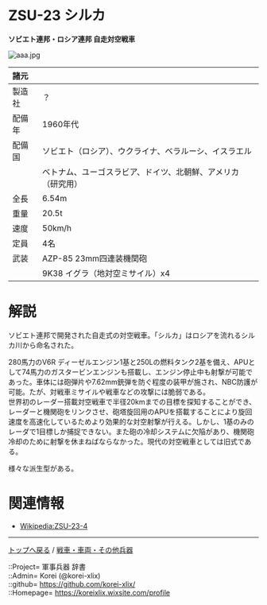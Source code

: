 # ZSU-23 シルカ
**ソビエト連邦・ロシア連邦 自走対空戦車**

![aaa.jpg](https://bn02pap001files.storage.live.com/y4mFUvATEb56BNrrMkh97j1bk355U4NIgI8Ou7RU9RKoEAce4zgGoPOLlqBjiwh4jZtQ-g5pMmDiwiKp6Cn1-jKk9mieYTojeRszpElNNQHVwOSAH0anNFFzd0u2FG0DGmVRNz0kXMk1kNmHbpSrK2LqVhwzncpMn5cNDOhmDRsDrK5Uvp9Ik2VFV11q_ABi3CL?width=640&height=480&cropmode=none)  
  


|諸元  |  |
|:--|:--|
|製造社  |？  |
|配備年  |1960年代  |
|配備国  |ソビエト（ロシア）、ウクライナ、ベラルーシ、イスラエル  |
|        |ベトナム、ユーゴスラビア、ドイツ、北朝鮮、アメリカ（研究用）  |
|全長    |6.54m  |
|重量    |20.5t  |
|速度    |50km/h  |
|定員    |4名  |
|武装    |AZP-85 23mm四連装機関砲  |
|        |9K38 イグラ（地対空ミサイル）x4  |


# 解説
ソビエト連邦で開発された自走式の対空戦車。「シルカ」はロシアを流れるシルカ川から命名された。  
  
280馬力のV6R ディーゼルエンジン1基と250Lの燃料タンク2基を備え、APUとして74馬力のガスタービンエンジンも搭載し、エンジン停止中も射撃が可能であった。車体には砲弾片や7.62mm銃弾を防ぐ程度の装甲が施され、NBC防護が可能。たが、対戦車ミサイルや戦車などの攻撃には脆弱である。  
世界初のレーダー搭載対空戦車で半径20kmまでの目標を探知することができ、レーダーと機関砲をリンクさせ、砲塔旋回用のAPUを搭載することにより旋回速度を高速化しているためより効果的な対空射撃が行える。しかし、1基のみのレーダで1目標しか捕捉できない。また砲の冷却システムに欠陥があり、機関砲冷却のために射撃を休まねばならなかった。現代の対空戦車としては旧式である。  
  
様々な派生型がある。  


# 関連情報
* [Wikipedia:ZSU-23-4](https://ja.wikipedia.org/wiki/ZSU-23-4)


***
[トップへ戻る](/readme.md) / [戦車・車両・その他兵器](/ground/readme.md)  
  
::Project= 軍事兵器 辞書  
::Admin= Korei (@korei-xlix)  
::github= https://github.com/korei-xlix/  
::Homepage= https://koreixlix.wixsite.com/profile  
